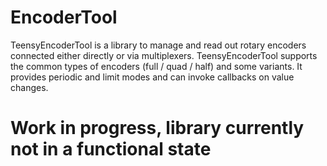 # EncoderTool
TeensyEncoderTool is a library to manage and read out rotary encoders connected either directly or via multiplexers. TeensyEncoderTool supports the common types of encoders (full / quad / half) and some variants. It provides periodic and limit modes and can invoke callbacks on value changes.


# Work in progress, library currently not in a functional state

